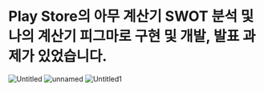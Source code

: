 # Play Store의 아무 계산기 SWOT 분석 및 나의 계산기 피그마로 구현 및 개발, 발표 과제가 있었습니다.


![Untitled](https://github.com/DOC518/Android/assets/58536317/9c5547e4-f49f-46ce-9bdd-b4f6d9678287)
![unnamed](https://github.com/DOC518/Android/assets/58536317/3eb9581b-a8b5-4525-b4dc-0b8fa4fe04e1)
![Untitled1](https://github.com/DOC518/Android/assets/58536317/cc735117-48d1-44bd-a1ba-cf8cea6a41ef)
